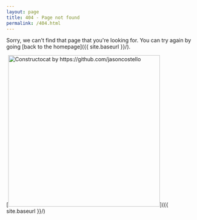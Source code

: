 ```yaml
---
layout: page
title: 404 - Page not found
permalink: /404.html
---
```


Sorry, we can't find that page that you're looking for. You can try again by going [back to the homepage]({{ site.baseurl }}/).

[<img src="{{ site.baseurl }}/blog/images/404.jpg" alt="Constructocat by https://github.com/jasoncostello" style="width: 400px;"/>]({{ site.baseurl }}/)
